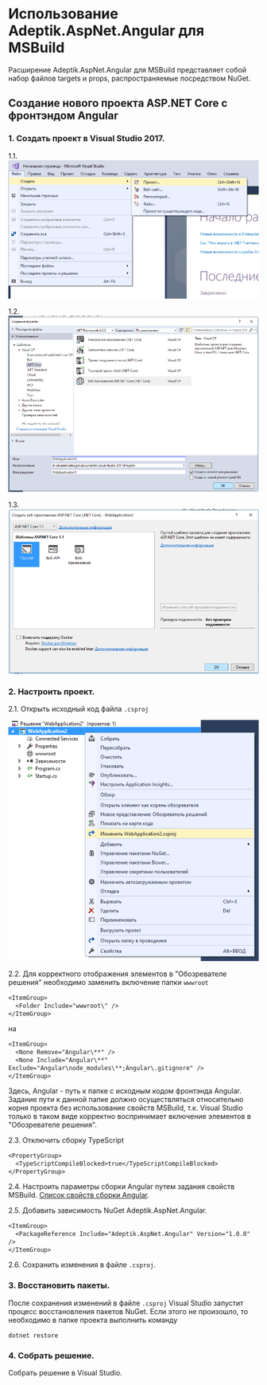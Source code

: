# Использование Adeptik.AspNet.Angular для MSBuild

Расширение Adeptik.AspNet.Angular для MSBuild представляет собой набор файлов targets и props, распространяемые посредством NuGet.

## Создание нового проекта ASP.NET Core с фронтэндом Angular

### 1. Создать проект в Visual Studio 2017.

1.1.
![Меню Создать->Проект](img/NewProjectMenuItem.png)

1.2.
![Диалог создания проекта](img/NewProjectDialog.png)

1.3.
![Диалог создания пустого проекта ASP.NET Core](img/NewAspNetProjectDialog.png)

### 2. Настроить проект.

  2.1. Открыть исходный код файла `.csproj`

  ![Открытие исходного кода файла проекта](img/EditCsProj.png)

  2.2. Для корректного отображения элементов в "Обозревателе решения" необходимо заменить включение папки `wwwroot`

    <ItemGroup>
      <Folder Include="wwwroot\" />
    </ItemGroup>
  
  на

    <ItemGroup>
      <None Remove="Angular\**" />
      <None Include="Angular\**" Exclude="Angular\node_modules\**;Angular\.gitignore" />
    </ItemGroup>
  
  Здесь, Angular - путь к папке с исходным кодом фронтэнда Angular. Задание пути к данной папке должно осуществляться относительно корня проекта без использование свойств MSBuild, т.к. Visual Studio только в таком виде корректно воспринимает включение элементов в "Обозревателе решения".

  2.3. Отключить сборку TypeScript

    <PropertyGroup>
      <TypeScriptCompileBlocked>true</TypeScriptCompileBlocked>
    </PropertyGroup>

  2.4. Настроить параметры сборки Angular путем задания свойств MSBuild. [Список свойств сборки Angular](Properties.md).
  
  2.5. Добавить зависимость NuGet Adeptik.AspNet.Angular.

    <ItemGroup>
      <PackageReference Include="Adeptik.AspNet.Angular" Version="1.0.0" />
    </ItemGroup>

  2.6. Сохранить изменения в файле `.csproj`.

### 3. Восстановить пакеты.

После сохранения изменений в файле `.csproj` Visual Studio запустит процесс восстановления пакетов NuGet. Если этого не произошло, то необходимо в папке проекта выполнить команду

    dotnet restore

### 4. Собрать решение.

Собрать решение в Visual Studio.